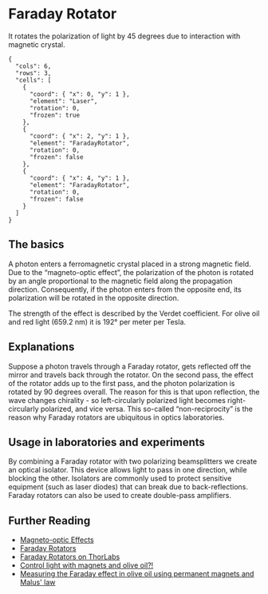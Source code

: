 # Faraday Rotator

It rotates the polarization of light by 45 degrees due to interaction with magnetic crystal.

```{quantum-board}
{
  "cols": 6,
  "rows": 3,
  "cells": [
    {
      "coord": { "x": 0, "y": 1 },
      "element": "Laser",
      "rotation": 0,
      "frozen": true
    },
    {
      "coord": { "x": 2, "y": 1 },
      "element": "FaradayRotator",
      "rotation": 0,
      "frozen": false
    },
    {
      "coord": { "x": 4, "y": 1 },
      "element": "FaradayRotator",
      "rotation": 0,
      "frozen": false
    }
  ]
}
```

## The basics

A photon enters a ferromagnetic crystal placed in a strong magnetic field. Due to the “magneto-optic effect”, the polarization of the photon is rotated by an angle proportional to the magnetic field along the propagation direction. Consequently, if the photon enters from the opposite end, its polarization will be rotated in the opposite direction.

The strength of the effect is described by the Verdet coefficient. For olive oil and red light (659.2 nm) it is 192° per meter per Tesla.

## Explanations

Suppose a photon travels through a Faraday rotator, gets reflected off the mirror and travels back through the rotator. On the second pass, the effect of the rotator adds up to the first pass, and the photon polarization is rotated by 90 degrees overall. The reason for this is that upon reflection, the wave changes chirality - so left-circularly polarized light becomes right-circularly polarized, and vice versa. This so-called “non-reciprocity” is the reason why Faraday rotators are ubiquitous in optics laboratories.

## Usage in laboratories and experiments

By combining a Faraday rotator with two polarizing beamsplitters we create an optical isolator. This device allows light to pass in one direction, while blocking the other. Isolators are commonly used to protect sensitive equipment (such as laser diodes) that can break due to back-reflections. Faraday rotators can also be used to create double-pass amplifiers.

## Further Reading

* [Magneto-optic Effects](https://en.wikipedia.org/wiki/Magneto-optic_effect)
* [Faraday Rotators](https://www.rp-photonics.com/faraday_rotators.html)
* [Faraday Rotators on ThorLabs](https://www.thorlabs.com/newgrouppage9.cfm?objectgroup_id=12684)
* [Control light with magnets and olive oil?!](https://www.youtube.com/watch?v=XhU-nNiAgtI)
* [Measuring the Faraday effect in olive oil using permanent magnets and Malus' law](https://arxiv.org/abs/1908.08120)
